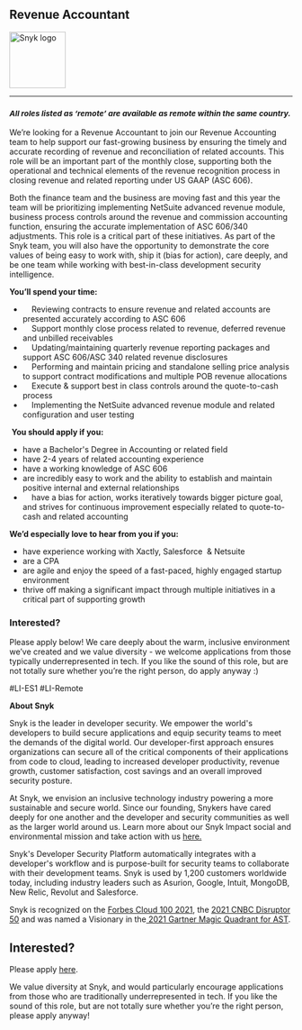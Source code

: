 Revenue Accountant
---

<img src="https://res.cloudinary.com/snyk/image/upload/v1537345894/press-kit/brand/logo-black.png" width="100" alt="Snyk logo" />

<hr>
<h3><em><strong><sub>All roles listed as ‘remote’ are available as remote within the same country.</sub></strong></em></h3>
<p><span style="font-weight: 400;">We’re looking for a Revenue Accountant to join our Revenue Accounting team </span><span style="font-weight: 400;">to help support our fast-growing business by ensuring the timely and accurate recording of revenue and reconciliation of related accounts. This role will be an important part of the monthly close, supporting both the operational and technical elements of the revenue recognition process in closing revenue and related reporting under US GAAP (ASC 606).</span></p>
<p><span style="font-weight: 400;">Both the finance team and the business are moving fast and this year the team will be prioritizing implementing NetSuite advanced revenue module, business process controls around the revenue and commission accounting function, ensuring the accurate implementation of ASC 606/340 adjustments</span><span style="font-weight: 400;">. This role is a critical part of these initiatives. As part of the Snyk team, you will also have the opportunity to demonstrate the core values of being easy to work with, ship it (bias for action), care deeply, and be one team while working with best-in-class development security intelligence.</span></p>
<p><strong>You’ll spend your time:</strong></p>
<ul>
<li><span style="font-weight: 400;"> &nbsp; &nbsp; </span><span style="font-weight: 400;">Reviewing contracts to ensure revenue and related accounts are presented accurately according to ASC 606</span></li>
<li><span style="font-weight: 400;"> &nbsp; &nbsp; </span><span style="font-weight: 400;">Support monthly close process related to revenue, deferred revenue and unbilled receivables</span></li>
<li><span style="font-weight: 400;"> &nbsp; &nbsp; </span><span style="font-weight: 400;">Updating/maintaining quarterly revenue reporting packages and support ASC 606/ASC 340 related revenue disclosures</span></li>
<li><span style="font-weight: 400;"> &nbsp; &nbsp; </span><span style="font-weight: 400;">Performing and maintain pricing and standalone selling price analysis to support contract modifications and multiple POB revenue allocations</span></li>
<li><span style="font-weight: 400;"> &nbsp; &nbsp; </span><span style="font-weight: 400;">Execute &amp; support best in class controls around the quote-to-cash process</span></li>
<li><span style="font-weight: 400;"> &nbsp; &nbsp; </span><span style="font-weight: 400;">Implementing the NetSuite advanced revenue module and related configuration and user testing</span></li>
</ul>
<p><span style="font-weight: 400;">&nbsp;</span><strong>You should apply if you:</strong></p>
<ul>
<li><span style="font-weight: 400;">have a Bachelor's Degree in Accounting or related field</span></li>
<li><span style="font-weight: 400;">have 2-4 years of related accounting experience</span></li>
<li><span style="font-weight: 400;">have a working knowledge of ASC 606</span></li>
<li><span style="font-weight: 400;">are incredibly easy to work and the ability to establish and maintain positive internal and external relationships</span></li>
<li><span style="font-weight: 400;"> &nbsp; &nbsp; </span><span style="font-weight: 400;">have a bias for action, works iteratively towards bigger picture goal, and strives for continuous improvement especially related to quote-to-cash and related accounting</span></li>
</ul>
<p><strong>We’d especially love to hear from you if you:</strong></p>
<ul>
<li><span style="font-weight: 400;">have experience working with Xactly, Salesforce&nbsp; &amp; Netsuite</span></li>
<li><span style="font-weight: 400;">are a CPA</span></li>
<li><span style="font-weight: 400;">are agile and enjoy the speed of a fast-paced, highly engaged startup environment</span></li>
<li><span style="font-weight: 400;">thrive off making a significant impact through multiple initiatives in a critical part of supporting growth</span></li>
</ul>
<h3><strong>Interested?</strong></h3>
<p><span style="font-weight: 400;">Please apply below! We care deeply about the warm, inclusive environment we’ve created and we value diversity - we welcome applications from those typically underrepresented in tech. If you like the sound of this role, but are not totally sure whether you’re the right person, do apply anyway :)</span></p>
<p><span style="font-weight: 400;">#LI-ES1 #LI-Remote</span></p><div class="content-conclusion"><p><strong>About Snyk</strong></p>
<p><span style="font-weight: 400;">Snyk is the leader in developer security. We empower the world's developers to build secure applications and equip security teams to meet the demands of the digital world. Our developer-first approach ensures organizations can secure all of the critical components of their applications from code to cloud, leading to increased developer productivity, revenue growth, customer satisfaction, cost savings and an overall improved security posture.&nbsp;</span></p>
<p><span style="font-weight: 400;">At Snyk, we envision an inclusive technology industry powering a more sustainable and secure world.</span> <span style="font-weight: 400;">Since our founding, Snykers have cared deeply for one another and the developer and security communities as well as the larger world around us. Learn more about our Snyk Impact social and environmental mission and take action with us </span><a href="https://snyk.io/about/snyk-impact/"><span style="font-weight: 400;">here.</span></a></p>
<p><span style="font-weight: 400;">Snyk's Developer Security Platform automatically integrates with a developer's workflow and is purpose-built for security teams to collaborate with their development teams. Snyk is used by 1,200 customers worldwide today, including industry leaders such as Asurion, Google, Intuit, MongoDB, New Relic, Revolut and Salesforce.</span></p>
<p><span style="font-weight: 400;">Snyk is recognized on the </span><a href="https://www.forbes.com/cloud100/#6f24b5ba5f94"><span style="font-weight: 400;">Forbes Cloud 100 2021</span></a><span style="font-weight: 400;">, the </span><a href="https://www.cnbc.com/2021/05/25/these-are-the-2021-cnbc-disruptor-50-companies.html"><span style="font-weight: 400;">2021 CNBC Disruptor 50</span></a><span style="font-weight: 400;"> and was named a Visionary in the</span><a href="https://snyk.io/blog/snyk-visionary-2021-gartner-magic-quadrant-for-ast/"><span style="font-weight: 400;"> 2021 Gartner Magic Quadrant for AST</span></a><span style="font-weight: 400;">.</span></p></div>

Interested?
---

Please apply [here](https://boards.greenhouse.io/snyk/jobs/5783621002#app).

We value diversity at Snyk, and would particularly encourage applications from those who are traditionally underrepresented in tech.
If you like the sound of this role, but are not totally sure whether you’re the right person, please apply anyway!
